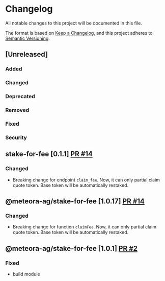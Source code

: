 # Changelog

All notable changes to this project will be documented in this file.

The format is based on [Keep a Changelog](https://keepachangelog.com/en/1.0.0/),
and this project adheres to [Semantic Versioning](https://semver.org/spec/v2.0.0.html).

## [Unreleased]

### Added

### Changed

### Deprecated

### Removed

### Fixed

### Security

## stake-for-fee [0.1.1] [PR #14](https://github.com/MeteoraAg/stake-for-fee-sdk/pull/14)

### Changed

- Breaking change for endpoint `claim_fee`. Now, it can only partial claim quote token. Base token will be automatically restaked.

## @meteora-ag/stake-for-fee [1.0.17] [PR #14](https://github.com/MeteoraAg/stake-for-fee-sdk/pull/14)

### Changed

- Breaking change for function `claimFee`. Now, it can only partial claim quote token. Base token will be automatically restaked.

## @meteora-ag/stake-for-fee [1.0.1] [PR #2](https://github.com/MeteoraAg/stake-for-fee-sdk/pull/2)

### Fixed

- build module
